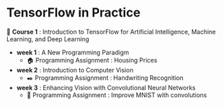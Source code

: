 # TensorFlow in Practice
:pushpin: **Course 1** : Introduction to TensorFlow for Artificial Intelligence, Machine Learning, and Deep Learning
- **week 1** : A New Programming Paradigm
    - :house: Programming Assignment : Housing Prices
- **week 2** : Introduction to Computer Vision
    - :black_nib:  Programming Assignment : Handwriting Recognition
- **week 3** : Enhancing Vision with Convolutional Neural Networks
    - :muscle: Programming Assignment : Improve MNIST with convolutions
